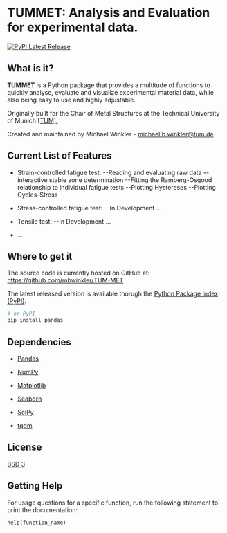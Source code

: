 

# TUMMET: Analysis and Evaluation for experimental data.
[![PyPI Latest Release](https://img.shields.io/pypi/v/pandas.svg)](https://pypi.org/project/pandas/)

## What is it?

**TUMMET** is a Python package that provides a multitude of functions to quickly analyse, evaluate and visualize experimental material data, while also being easy to use and highly adjustable.

Originally built for the Chair of Metal Structures at the Technical University of Munich [[TUM].](https://www.cee.ed.tum.de/en/metallbau/welcome-page/)

Created and maintained by Michael Winkler -  michael.b.winkler@tum.de

## Current List of Features
- Strain-controlled fatigue test:
--Reading and evaluating raw data
--interactive stable zone determination
--Fitting the Ramberg-Osgood relationship to individual fatigue tests
--Plotting Hystereses
--Plotting Cycles-Stress 

- Stress-controlled fatigue test:
--In Development ... 

- Tensile test:
--In Development ...

- ...


 



## Where to get it
The source code is currently hosted on GitHub at:
https://github.com/mbwinkler/TUM-MET

The latest released version is available thorugh the [Python
Package Index (PyPI)](https://pypi.org/project/pandas).


```sh
# or PyPI
pip install pandas
```

## Dependencies
- [Pandas](https://pandas.pydata.org/)

- [NumPy](https://www.numpy.org)

- [Matplotlib](https://matplotlib.org/)

- [Seaborn](https://seaborn.pydata.org/)

- [SciPy](https://scipy.org/)

- [tqdm](https://tqdm.github.io/)




## License
[BSD 3](LICENSE)

## Getting Help

For usage questions for a specific function, run the following statement to print the documentation: 
```
help(function_name)
```
